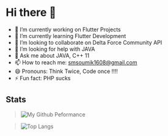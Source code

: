 # Hi there 👋

<!--
**Procoder16/Procoder16** is a ✨ _special_ ✨ repository because its `README.md` (this file) appears on your GitHub profile.


Here are some ideas to get you started:
-->

- 🔭 I’m currently working on Flutter Projects
- 🌱 I’m currently learning Flutter Development
- 👯 I’m looking to collaborate on Delta Force Community API 
- 🤔 I’m looking for help with JAVA
- 💬 Ask me about JAVA, C++ 11
- 📫 How to reach me: smsoumik1608@gmail.com
- 😄 Pronouns: Think Twice, Code once !!!!
- ⚡ Fun fact: PHP sucks

##  Stats

>![My Github Peformance](https://github-readme-stats.vercel.app/api?username=Procoder16&show_icons=true&theme=dracula&count_private=true)

>![Top Langs](https://github-readme-stats.vercel.app/api/top-langs/?username=Procoder16&layout=compact)
